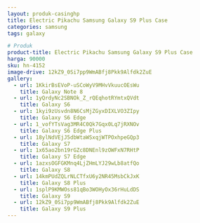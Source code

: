 ```yaml
---
layout: produk-casinghp
title: Electric Pikachu Samsung Galaxy S9 Plus Case
categories: samsung
tags: galaxy

# Produk
product-title: Electric Pikachu Samsung Galaxy S9 Plus Case
harga: 90000
sku: hn-4152
image-drive: 12kZ9_0Si7pp9WmABfj8Pkk9Alfdk2ZuE
gallery:
  - url: 1KkirBsEVoP-uSCoWyV9MHvVkuucOEsWu
    title: Galaxy Note 8
  - url: 1yQrdyNc2SBNOk_Z_rQEqhotRYmtxQVdt
    title: Galaxy S6
  - url: 1kyi9zUsvdn8N6CsMjZGyxDIXLVO3ZIpy
    title: Galaxy S6 Edge
  - url: 1_vofYTsVag3MR4C0Qk7Gqx0Lq7jRXNOv
    title: Galaxy S6 Edge Plus
  - url: 18ylNdVEjJ5dbWtaWSxqjWTPOxhpeGQp3
    title: Galaxy S7
  - url: 1x65ao2bn19rGZc8DNEnl9zOWFxN7RHtP
    title: Galaxy S7 Edge
  - url: 1azxsOGFGKMnq4LjZHmLYJ29wLb8atfQo
    title: Galaxy S8
  - url: 14kmPUdZQLrNLCTfxU6y2NR45MsbCkJxK
    title: Galaxy S8 Plus
  - url: 1splP9KMWOss81qBo3WOHyOx36rHuLdDS
    title: Galaxy S9
  - url: 12kZ9_0Si7pp9WmABfj8Pkk9Alfdk2ZuE
    title: Galaxy S9 Plus
---
```

